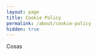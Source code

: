 ```yaml
---
layout: page
title: Cookie Policy
permalink: /about/cookie-policy
hidden: true
---
```

<!-- more -->
Cosas

